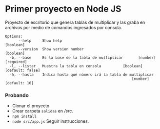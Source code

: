 # Primer proyecto en Node JS

Proyecto de escritorio que genera tablas de multiplicar y las graba en archivos por medio de comandos ingresados por consola.
```
Options:
      --help     Show help                                             [boolean]
      --version  Show version number                                   [boolean]
  -b, --base     Es la base de la tabla de multiplicar       [number] [required]
  -l, --listar   Muestra la tabla en consola          [boolean] [default: false]
  -h, --hasta    Indica hasta qué número irá la tabla de multiplicar
                                                          [number] [default: 10]
```

### Probando

- Clonar el proyecto
- Crear carpeta `salidas` en _/src_.
- `npm install`
- `node src/app.js` Seguir instrucciones.

